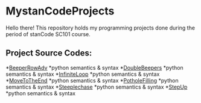 # MystanCodeProjects
Hello there!
This repository holds my programming projects done during the period of stanCode SC101 course.

## Project Source Codes:

*[BeeperRowAdv](https://github.com/A80Leo/MystanCodeProjects/blob/main/MystanCodeProjects/BeeperRowAdv.py)
*python semantics & syntax
*[DoubleBeepers](https://github.com/A80Leo/MystanCodeProjects/blob/main/MystanCodeProjects/DoubleBeepers.py)
*python semantics & syntax
*[InfiniteLoop](https://github.com/A80Leo/MystanCodeProjects/blob/main/MystanCodeProjects/InfiniteLoop.py)
*python semantics & syntax
*[MoveToTheEnd](https://github.com/A80Leo/MystanCodeProjects/blob/main/MystanCodeProjects/MoveToTheEnd.py)
*python semantics & syntax
*[PotholeFilling](https://github.com/A80Leo/MystanCodeProjects/blob/main/MystanCodeProjects/PotholeFilling.py)
*python semantics & syntax
*[Steeplechase](https://github.com/A80Leo/MystanCodeProjects/blob/main/MystanCodeProjects/Steeplechase.py)
*python semantics & syntax
*[StepUp](https://github.com/A80Leo/MystanCodeProjects/blob/main/MystanCodeProjects/StepUp.py)
*python semantics & syntax
